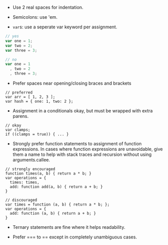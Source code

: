 * Use 2 real spaces for indentation.

* Semicolons: use 'em.

* `var`s: use a seperate var keyword per assignment.

```js
// yes
var one = 1;
var two = 2;
var three = 3;

// no
var one = 1
  , two = 2
  , three = 3;
```

* Prefer spaces near opening/closing braces and brackets

```
// preferred
var arr = [ 1, 2, 3 ];
var hash = { one: 1, two: 2 };
```

* Assignment in a conditionals okay, but must be wrapped with extra parens.

```
// okay
var clamps;
if ((clamps = true)) { ... }
```

* Strongly prefer function statements to assignment of function
  expressions. In cases where function expressions are unavoidable, give them
  a name to help with stack traces and recursion without using
  arguments.callee.

```
// strongly encouraged
function times(a, b) { return a * b; }
var operations = {
  times: times,
  add: function add(a, b) { return a + b; }
}

// discouraged
var times = function (a, b) { return a * b; };
var operations = {
  add: function (a, b) { return a + b; }
}
```

* Ternary statements are fine where it helps readability.

* Prefer === to == except in completely unambiguous cases.
